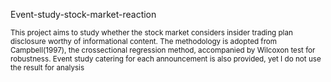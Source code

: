 Event-study-stock-market-reaction

<sub>This project aims to study whether the stock market considers insider trading plan disclosure worthy of informational content.
The methodology is adopted from Campbell(1997), the crossectional regression method, accompanied by Wilcoxon test for robustness.
Event study catering for each announcement is also provided, yet I do not use the result for analysis</sub>
